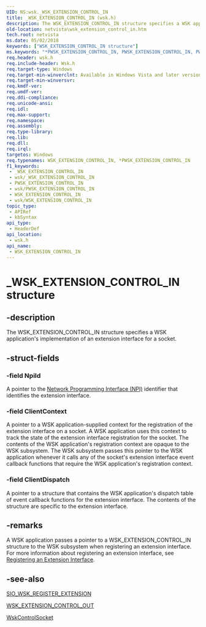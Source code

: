 ```yaml
---
UID: NS:wsk._WSK_EXTENSION_CONTROL_IN
title: _WSK_EXTENSION_CONTROL_IN (wsk.h)
description: The WSK_EXTENSION_CONTROL_IN structure specifies a WSK application's implementation of an extension interface for a socket.
old-location: netvista\wsk_extension_control_in.htm
tech.root: netvista
ms.date: 05/02/2018
keywords: ["WSK_EXTENSION_CONTROL_IN structure"]
ms.keywords: "*PWSK_EXTENSION_CONTROL_IN, PWSK_EXTENSION_CONTROL_IN, PWSK_EXTENSION_CONTROL_IN structure pointer [Network Drivers Starting with Windows Vista], WSK_EXTENSION_CONTROL_IN, WSK_EXTENSION_CONTROL_IN structure [Network Drivers Starting with Windows Vista], _WSK_EXTENSION_CONTROL_IN, netvista.wsk_extension_control_in, wsk/PWSK_EXTENSION_CONTROL_IN, wsk/WSK_EXTENSION_CONTROL_IN, wskref_d922851d-20e4-4ffd-bb3e-e1752b223a1c.xml"
req.header: wsk.h
req.include-header: Wsk.h
req.target-type: Windows
req.target-min-winverclnt: Available in Windows Vista and later versions of the Windows operating   systems.
req.target-min-winversvr: 
req.kmdf-ver: 
req.umdf-ver: 
req.ddi-compliance: 
req.unicode-ansi: 
req.idl: 
req.max-support: 
req.namespace: 
req.assembly: 
req.type-library: 
req.lib: 
req.dll: 
req.irql: 
targetos: Windows
req.typenames: WSK_EXTENSION_CONTROL_IN, *PWSK_EXTENSION_CONTROL_IN
f1_keywords:
 - _WSK_EXTENSION_CONTROL_IN
 - wsk/_WSK_EXTENSION_CONTROL_IN
 - PWSK_EXTENSION_CONTROL_IN
 - wsk/PWSK_EXTENSION_CONTROL_IN
 - WSK_EXTENSION_CONTROL_IN
 - wsk/WSK_EXTENSION_CONTROL_IN
topic_type:
 - APIRef
 - kbSyntax
api_type:
 - HeaderDef
api_location:
 - wsk.h
api_name:
 - WSK_EXTENSION_CONTROL_IN
---
```


# _WSK_EXTENSION_CONTROL_IN structure


## -description

The WSK_EXTENSION_CONTROL_IN structure specifies a WSK application's implementation of an extension
  interface for a socket.

## -struct-fields

### -field NpiId

A pointer to the 
     <a href="/windows-hardware/drivers/network/network-programming-interface">Network Programming Interface
     (NPI)</a> identifier that identifies the extension interface.

### -field ClientContext

A pointer to a WSK application-supplied context for the registration of the extension interface on
     a socket. A WSK application uses this context to track the state of the extension interface registration
     for the socket. The contents of the WSK application's registration context are opaque to the WSK
     subsystem. The WSK subsystem passes this pointer to the WSK application whenever it calls any of the
     socket's extension interface event callback functions that require the WSK application's registration
     context.

### -field ClientDispatch

A pointer to a structure that contains the WSK application's dispatch table of event callback
     functions for the extension interface. The contents of the structure are specific to the extension
     interface.

## -remarks

A WSK application passes a pointer to a WSK_EXTENSION_CONTROL_IN structure to the WSK subsystem when
    registering an extension interface. For more information about registering an extension interface, see 
    <a href="/windows-hardware/drivers/network/registering-an-extension-interface">Registering an Extension
    Interface</a>.

## -see-also

<a href="/windows-hardware/drivers/network/sio-wsk-register-extension">SIO_WSK_REGISTER_EXTENSION</a>



<a href="/windows-hardware/drivers/ddi/wsk/ns-wsk-_wsk_extension_control_out">WSK_EXTENSION_CONTROL_OUT</a>



<a href="/windows-hardware/drivers/ddi/wsk/nc-wsk-pfn_wsk_control_socket">WskControlSocket</a>
